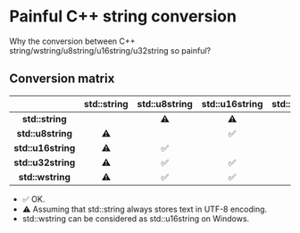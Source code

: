# Painful C++ string conversion

Why the conversion between C++ string/wstring/u8string/u16string/u32string so painful?

## Conversion matrix

|                    | **std::string** | **std::u8string**  | **std::u16string** | **std::u32string** |  **std::wstring**  |
|:------------------:|:---------------:|:------------------:|:------------------:|:------------------:|:------------------:|
| **std::string**    |                 | :warning:          | :warning:          | :warning:          | :warning:          |
| **std::u8string**  | :warning:       |                    | :white_check_mark: | :white_check_mark: | :white_check_mark: |
| **std::u16string** | :warning:       | :white_check_mark: |                    | :white_check_mark: | :white_check_mark: |
| **std::u32string** | :warning:       | :white_check_mark: | :white_check_mark: |                    | :white_check_mark: |
| **std::wstring**   | :warning:       | :white_check_mark: | :white_check_mark: | :white_check_mark: |                    |

* :white_check_mark: OK.
* :warning: Assuming that std::string always stores text in UTF-8 encoding.
* std::wstring can be considered as std::u16string on Windows.
